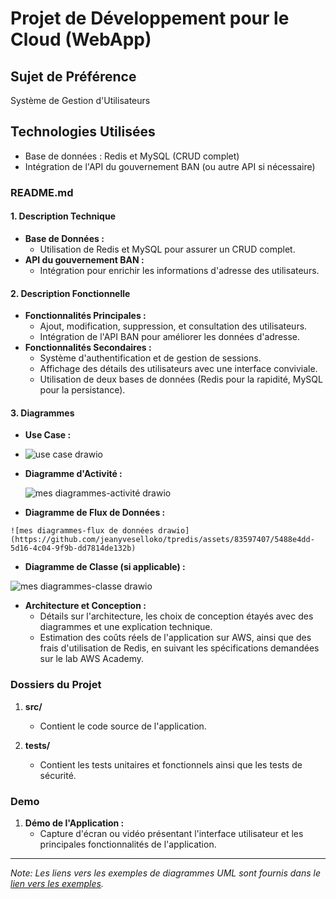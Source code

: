 # Projet de Développement pour le Cloud (WebApp)

## Sujet de Préférence
Système de Gestion d'Utilisateurs

## Technologies Utilisées
- Base de données : Redis et MySQL (CRUD complet)
- Intégration de l'API du gouvernement BAN (ou autre API si nécessaire)

### README.md
#### 1. Description Technique
   - **Base de Données :**
     - Utilisation de Redis et MySQL pour assurer un CRUD complet.
   - **API du gouvernement BAN :**
     - Intégration pour enrichir les informations d'adresse des utilisateurs.

#### 2. Description Fonctionnelle
   - **Fonctionnalités Principales :**
     - Ajout, modification, suppression, et consultation des utilisateurs.
     - Intégration de l'API BAN pour améliorer les données d'adresse.
   - **Fonctionnalités Secondaires :**
     - Système d'authentification et de gestion de sessions.
     - Affichage des détails des utilisateurs avec une interface conviviale.
     - Utilisation de deux bases de données (Redis pour la rapidité, MySQL pour la persistance).

#### 3. Diagrammes
   - **Use Case :**
   - 
     ![use case drawio](https://github.com/jeanyveselloko/tpredis/assets/83597407/b5cf58b5-cac8-4a46-a061-fc292cd1eb11)

   - **Diagramme d'Activité :**

     ![mes diagrammes-activité drawio](https://github.com/jeanyveselloko/tpredis/assets/83597407/6b6f350c-a79f-4b26-b328-d84077f322ad)

   - **Diagramme de Flux de Données :**

    ![mes diagrammes-flux de données drawio](https://github.com/jeanyveselloko/tpredis/assets/83597407/5488e4dd-5d16-4c04-9f9b-dd7814de132b)

   - **Diagramme de Classe (si applicable) :**

   ![mes diagrammes-classe drawio](https://github.com/jeanyveselloko/tpredis/assets/83597407/f7645592-5291-4f7c-9264-ca7f7e799b57)


   - **Architecture et Conception :**
     - Détails sur l'architecture, les choix de conception étayés avec des diagrammes et une explication technique.
     - Estimation des coûts réels de l'application sur AWS, ainsi que des frais d'utilisation de Redis, en suivant les spécifications demandées sur le lab AWS Academy.

### Dossiers du Projet
1. **src/**
   - Contient le code source de l'application.

2. **tests/**
   - Contient les tests unitaires et fonctionnels ainsi que les tests de sécurité.

### Demo 
1. **Démo de l'Application :**
   - Capture d'écran ou vidéo présentant l'interface utilisateur et les principales fonctionnalités de l'application.

---

*Note: Les liens vers les exemples de diagrammes UML sont fournis dans le [lien vers les exemples](https://github.com/yugmerabtene/ESIEA-FISE-WEB-2024/blob/main/Module-04/TP-01.md).*
